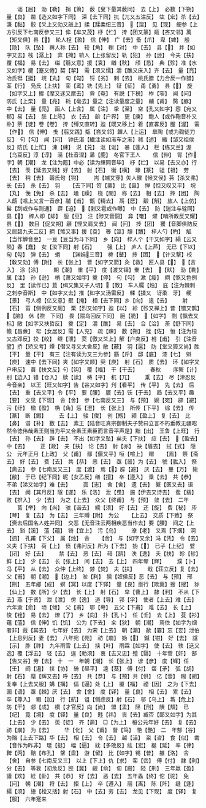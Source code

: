 <!-- { "loadSidebar": true } -->
　　诎【屈】　泐【勒】　捎【箫】　薮【叟下量其薮同】　去【上】　必数【下朔】量【良】　凿【造又如字下同】　深【去下同】扤【兀又五沽反】　竑【宏】杀【去】　溓【黏】　骹【爻上又効又敲上】揉【蹂柔纽三音】　【湼】　见【现】　绠参【上方引反下七南反参又三】侔【牟又茂】杼【纻】　抟【团又篆】甐【吝又邻】萭【矩又俱】县【】　轮人桯【盈】　信【伸】　广【去】蚤【爪】　卑【婢】　殷【隐】　队【坠】　舆人称【去】　较【角】　轛【对】　中【去】　县【】　并【如字又去】栈【潺上】　弇【掩】辀人【上张留反】轨【犯】　孙【逊】　今夫【扶】　覆【福】　易【去】　缢【翳又意】援【袁】　緧【秋】　颀【恳】　典【殄】准【水又如字】楗【蹇又倦】契【挈】　需【须又懦】灂【醮又床入】齐【去】　量【亮】　冶氏铤【挺】　垸【丸】　句【勾】　锊【劣】　剌【去】　桃氏腊【力合反一作猎】　茎【行】　凫氏【上扶】　栾【鸾】铣【先上】　钲【征】　甬【勇】　县【】　旋【如字又上】攠【摩又迷又摩去】　弇【奄】　有説【下税】　柞【窄】　闻【问】　防氏【上栗】　量【亮】　耗【毫去】量之【注读量度之量】　鬴【甫】　臋【豚】　中【去】　量【亮】　函人【上含】　属【注】　挚【至】　空【孔又如字】惌【宛又郁】易【去】　朕【上陈】　衣【去】　齘【户界】　更【庚】　鲍人【或作鞄音朴又朴】荼【徒】卷【卷】　抟【缚又直转】迆【既又移上】着【直畧反】腛【渥】　需【作】　信【伸】　戋【翦又践】甐【吝又邻】韗人【上运】　臯陶【或为鞫徒刀反】　句【勾】　闻【问】　钟氏湛【纎注读如渐车之渐】秫【述】　緅【邹又祖侯反】防氏【上忙】　湅【綀】　涚【兑】　沤【讴】　暴【蓬入】　栏【练又兰】渥【乌豆反】淳【谆】　滛【杜音涅】盝【鹿】　冬官下玊人
　　信【伸】　冐【作字】朝【潮】　龙【注为厖】中必【读为縪同音毕】　杼【纻】　以易【去又亦】行【去】　羡【延去又贱】好【去】　射【石】　衡【横】　瑑【篆】　驵【祖】　劳【去】　稍【去】　磬氏句【钩】
　　耑【端又穿】矢人鍭【候又侯】茀【杀又弗】长【去】　杀【去】　羽
　　【去下同】笴【藁】　比【鼻】　惮【怛又叹又平】　垸【丸】　俛【免】　杀【去】　趮【躁】　桡【閙】　称【去】　相【去】　抟【团】　陶人甗【唁上又言一音彦】鬴【甫】　甑【精去】　鬲【厯】　觳【斛】　旊人【上仿】　髺【刮或作与则通】　薜【迫】　【剥又雹或作曝】　中【去】　防【遄注与辁同】　县【】　梓人却【却】　脰【豆】　注【陟又音闘】　弇【奄】　燿【哨所教反又耀】　县【】　数目【促又朔】顅【悭又肩又去】　闻【问】　抟【团】　玃【音脚俱防反又居碧九夫二反】閷【煞又事】援【袁】　簭【筮】頽【穨】　梓人勺【杓】　觚【当作觯音至】　一豆【豆当为斗下同】　乡【向】　梓人个【干又如字】縜【云又陨】春【蠢】　女【汝下同】射【石】
　　强【上】　庐人【上芦】　无已【下以】　句【勾】　弹【去】　蜎
　　【渊娟三音】　椑【鼙】　抟【团】　【计又撃】校【敎又効】傅【附】　长【张上】　晋【如字又箭】灸【救】　匠人县【】　【言入】　涂【涂】
　　朝【潮】　重【平】　度【渡又铎】乗【去】　【畎】　泐【勒】　属【注】　孙【逊】　梢【萧又如字】奠【停】　句【勾】　漱【瘦】　閷【煞又色例反】　里【读作已】葺【缉又集又子入切】【教】　车人欘【烛】　庇【注为棘刺之刺李音斯】　中【如字又去】推【如字又汤雷反】　輮【揉又　讶柔　牙】　绠【景】　弓人檍【亿又意】檿【掩】　相【去下同】乡【向】　逺【去】
　　射【石】　菑【侧例反又厠】　栗【烈又如字】迆【以】　紾【殄又禅上】昔【错又鹊】【脑】　休【煦　下同】　畏【隈乌回反下同】　脃【脆】　【如字】　剽【飘去又标】敝【如字又扶哲反】　奠【定】　灂【醮】　易【去】　合【洽】　荼【舒下同】幨【昌亷】　帤【女居反】需【人兖】　疏【踈】　数【朔】　挫【佐】　恒【注为桓又古邓反】挍【绞】　绁【泄】　茭【徼又爻上】解【户卖反】柎【甫】　引【注音譬】挢【矫又考】燂【僣又寻又大舍反】敝【蔽】　羽【扈】　防【堂又獐又尚】胜【平】　量【平】　有三【注有读为又三为参】筋【斤】　邸【底】　漆【七】　斞【庾】　速中【去下同】夹【如字又颊】臾【庾】　射【石】　质【去】　环【如字又户串反】　蕡【扶文反】句【钩】　覆【福】　干【干去】
　　春秋
　　序繋【计】　别【边入】错【仓入】　牍【读】　梼【平】　杌【兀】
　　乗【去】　尽【津忍反今音亲】　以王【旺又如字】告【谷又如字】刋【看平】　传【平】　先【去】　后【去】　重【去又平】令【平】　要【腰】　餍【去】饫【于去】　趋【去又平】趣【要】　文见【下现】　舎【舍】　参【七南反又三】　与【预】　婉【宛】　辟【避】　污【纡】　楹【盈】　桷【角】惩【澄】　长【张上】　所传【下平】　综【去】　传【篆】　断【鍜】
　　去【上】　骏【俊】　创【剏】　颍【盈上】　复【去】　比【鼻】　谱【补】　数【去】　素王【陆音旺真宗御制夫子赞曰立言不朽垂教无疆昭然令徳伟哉素王则当为平又合素王素臣而言音平声是】黜【出】　王鲁【上旺】　行【去】　孙【去】　辟【去】　不出【如字又坠】矣夫【下扶】　应【去】　【盈去】　中【去】
　　正【政】　夫【扶】　论【去】　射【亦】　袂【眉去】　拭【式】　隠公　元年正月【上政】　父【甫】　鄢【偃又平】咺【喧上】　赗
　　【鳯】　祭【斋去】　好【去】　费【去】　共【恭】　恶【去】　亟【噐】为【去】　虢【肱入】　祭【斋去】　参【七南反又三】　度【渡】　焉【】辟【避】　厌【去】　蔓【万】　毙【敝】　于已【纪下同】昵【女乙反】缮【擅】　卒【遵入】　乗【去】　共【恭】　不弟【涕又如字】难【去】
　　寘【志】　舍【舍】　遗【去】　繄【医又去】语【去】　阙【其月反】隧【遂】　乐【洛】　泄【曵】　施【伊去又诗去】　蜚【翡】　败【排入】　少【去】　为之【上去】　众父【终甫】　与【预】　敛【去】　二年
　　莒【举】　向【尚】　骇【谐去】　繻【须】　好【去】　还【旋】　费【秘】　庈【琴】　复【去】　为【去】　三年赙【附】　为公
　　【上去】　交质【下致】　祭【赍去后国名人姓并同】　交恶【无音注云两相疾恶当作去】要【腰】　间之【上去】　谿【溪】　蕰【蕴】　锜【宜上】　污【乌】
　　潦【老】　又焉【下烟】　泂【逈】　孔甫【下父】　属【烛】　舎
　　【舍】　与【如字又余】冯【凭】　令【去】　义夫【下扶】　荷【上】　偾【弗问反】所为【下去】　妫【】　已子【上纪】　嬖【闭】　好【去】
　　禁【去】　恶【去】　碏【鹊】　泆【逸】　夫【扶】　眕【轸】　鲜【上】　少【去】　长【张上】　间【去】　去【上】　四年翚【辉】
　　濮【卜】　冯【平】　从【去】　众仲【上终】　棼【焚】　夫【扶】
　　戢【荘立反】复【去】　父【甫】　朝【潮】　【边上】　涖【利】　獳【奴侯反】恶【去】　与【预】　邢【刑】　五年郕【成】　螟【冥】以度【下铎】　量【良】亟行【欺冀】搜【搜】　狝【仙上】　数【所】少【去】　长【上】　射【石】　皁【曹上】　隷【利】　不从【下去】燕【于贤】　泄【泄】　佾【逸】　道【导】　郛【孚】　使者【上去】难【去】　六年渝【俞】　顷【倾】　父【甫】　鄂【萼】　五父【下甫】　难【去】　长【上】　悛【铨】　易【去】　燎【了】　乡【向】　扑【孔卜】　任【壬】　去【上】　芟【衫】　蕴【蕰】　信【伸】饥【饥】　公为【下去】　籴【狄】　朝【潮】　焉依【如字为烟者非】蔇【其去】　七年好【去】　为宋【上去】　朝【潮】　歃【霎】忘【妄】泄伯【上息列反】妻【去】　八年宛【苑】　祊【崩】　妫【】　鍼【钳】　好【去】　諡【示】　胙【祚】　九年雨雪【上去】　挟【叶】　雨霖【如字】　使【去】　轶【迭又逸】覆【浮去】　轻【去】　逞【勅须】　衷【去又忠】殪【翳】　十年菅【奸】　郜【告又谷】劳【去】　十　一　年朝【潮】　长【张上】　谚【彦】　度【铎】任【壬】　阏【遏】　挟【协】　辀【昼平】　逵【葵】　傅【付】　蝥【矛】　弧【胡】　射【石】　麾【辉又去】呼【去】　共【恭】　与【预】共【供】　亿【壹】　糊【胡】　复奉【上去又服】媾【搆】　偪【逼】处【上】　覆【福】　禋【因】　之为【下去】　圉【语】　亟【棘】厌【去】　舎【舍】　度【铎】　量【良】　相【去】　累【去】　卒【尊入】　豭【加】　行【航】　诅【侧虑反】射【石】　邬【乌上】　蒍【危上】防【干】　郕【成】　櫕【才官反】向【尚】　盟【孟】　陉【刑】　隤【頽】　已【纪】　竟【境】　度【铎】　量【良】　韪【祎】　丧【去】臧否【鄙又如字】为其【上去】　少【去】　莵【徒】　齐【斋】　□【为上】　桓公元年好【去】　复【去】　祊【崩】　为【去】
　　华【化】　父【甫】　督【笃】　艳【艶】　二　年郜【谷】　为赂【上去下路】华【去】　相【去】　令【去】　越【活】　粢【咨】　食【似】　凿【音作为昨非】　珽【挺】　幅【逼】　紞【多敢反】纮【宏】　綖【延】　率【律】　鞞【丙】　鞛【布孔】　鞶【盘】　游【留】　比【如字】锡【昔】　雒【洛】　舎【舍】　自参【七南反又三】　以上【下上】仇【求】　栾【峦】　傅【付】　隷【利】　分【去】　等衰【初危反】觊【冀】　觎【俞】　甸【殿】　陉【刑】　三年嬴【盈】　讙【欢】　絓【卦】　共【恭】　好【去】　恶【去】　五年螽【终】佗【驼】　免【问】　朝【潮】　将【去】　拒【上】　卒【遵入】　丽【离】　陈【阵】　缝【逢】　繻【须】　旝【桧又括】射【石】　中【去】劳【去】　龙见【下现】　度【铎】　复【服】　六年寔来
